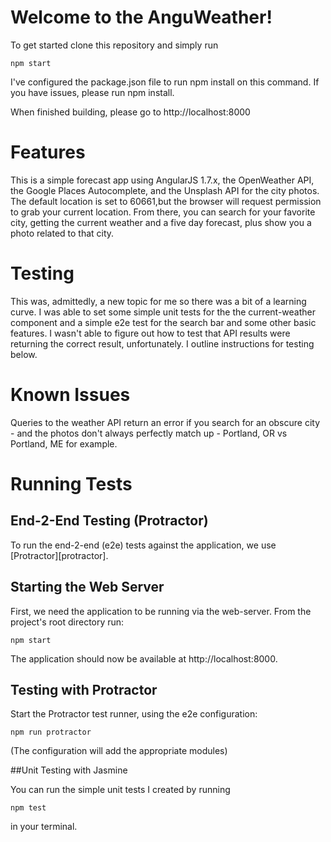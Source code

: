 # Welcome to the AnguWeather!

To get started clone this repository and simply run

```
npm start
```
I've configured the package.json file to run npm install on this command. If you have issues, please run npm install.

When finished building, please go to http://localhost:8000

# Features

This is a simple forecast app using AngularJS 1.7.x, the OpenWeather API, the Google Places Autocomplete, and the Unsplash API for the city photos. The default location is set to 60661,but the browser will request permission to grab your current location. From there, you can search for your favorite city, getting the current weather and a five day forecast, plus show you a photo related to that city. 

# Testing

This was, admittedly, a new topic for me so there was a bit of a learning curve. I was able to set some simple unit tests for the the current-weather component and a simple e2e test for the search bar and some other basic features. I wasn't able to figure out how to test that API results were returning the correct result, unfortunately. I outline instructions for testing below.

# Known Issues

Queries to the weather API return an error if you search for an obscure city - and the photos don't always perfectly match up - Portland, OR vs Portland, ME for example.

# Running Tests

## End-2-End Testing (Protractor)

To run the end-2-end (e2e) tests against the application, we use [Protractor][protractor].

## Starting the Web Server

First, we need the application to be running via the web-server.
From the project's root directory run:

```
npm start
```

The application should now be available at http://localhost:8000.

## Testing with Protractor

Start the Protractor test runner, using the e2e configuration:

```
npm run protractor
```
(The configuration will add the appropriate modules)

##Unit Testing with Jasmine

You can run the simple unit tests I created by running

```
npm test
```

in your terminal.

